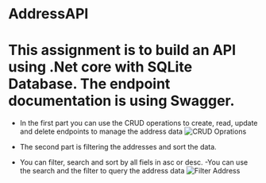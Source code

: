 # AddressAPI
# This assignment is to build an API using .Net core with SQLite Database. The endpoint documentation is using Swagger.
- In the first part you can use the CRUD operations to create, read, update and delete endpoints to manage the address data
![CRUD Oprations](https://user-images.githubusercontent.com/18682065/144727823-0259d7d5-a9af-48f6-a499-e84685da097a.PNG)

- The second part is filtering the addresses and sort the data.
- You can filter, search and sort by all fiels in asc or desc.
-You can use the search and the filter to query the address data
![Filter Address](https://user-images.githubusercontent.com/18682065/144727761-35f843ec-4593-48a3-9a24-2f1901c555a9.PNG)



